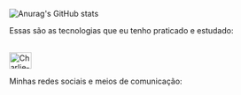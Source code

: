 
![Anurag's GitHub stats](https://github-readme-stats.vercel.app/api?username=Gabrye16&show_icons=true&theme=tokyonight)

Essas são as tecnologias que eu tenho praticado e estudado:

<div style="display: inline_block"><br>
<img align="center" alt="Charlie-Js" height="30"
width="40"
src="https://cdn.jsdelivr.net/gh/devicons/devicon@latest/icons/javascript/javascript-original.svg">
</div>

Minhas redes sociais e meios de comunicação:

<div>



</div>
